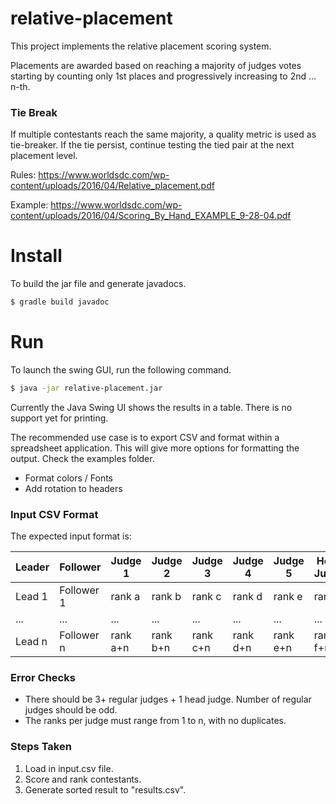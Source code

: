 # relative-placement

This project implements the relative placement scoring system.

Placements are awarded based on reaching a majority of judges 
votes starting by counting only 1st places and progressively increasing to 2nd ... n-th.

### Tie Break
If multiple contestants reach the same majority, a quality metric is used as tie-breaker. If the tie persist, continue testing the tied pair at the next placement level.

Rules: 
https://www.worldsdc.com/wp-content/uploads/2016/04/Relative_placement.pdf

Example: https://www.worldsdc.com/wp-content/uploads/2016/04/Scoring_By_Hand_EXAMPLE_9-28-04.pdf

# Install
To build the jar file and generate javadocs.
~~~bash
$ gradle build javadoc
~~~

# Run
To launch the swing GUI, run the following command.
~~~bash
$ java -jar relative-placement.jar
~~~

Currently the Java Swing UI shows the results in a table.  There is no support yet for printing.  

The recommended use case is to export CSV and format within a spreadsheet application.  This will give more options for formatting the output.  Check the examples folder.
* Format colors / Fonts
* Add rotation to headers

### Input CSV Format
The expected input format is:

| Leader | Follower | Judge 1 | Judge 2 | Judge 3 | Judge 4 | Judge 5 | Head Judge |
| --- | --- | --- | --- | --- | --- | --- | --- |
| Lead 1 | Follower 1 | rank a | rank b | rank c | rank d | rank e | rank f
| ... | ... | ... | ... | ... | ... | ... | ... |
| Lead n | Follower n | rank a+n | rank b+n | rank c+n | rank d+n | rank e+n | rank f+n |

### Error Checks
* There should be 3+ regular judges + 1 head judge.  Number of regular judges should be odd.
* The ranks per judge must range from 1 to n, with no duplicates.

### Steps Taken
1. Load in input.csv file.
2. Score and rank contestants.
3. Generate sorted result to "results.csv".